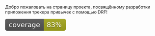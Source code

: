 Добро пожаловать на страницу проекта, посвящённому разработки приложения трекера привычек с помощью DRF!

[![Coverage Status](coverage/coverage-badge.svg)](coverage/coverage-report.txt)